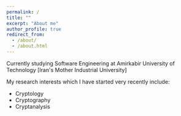 ```yaml
---
permalink: /
title: ""
excerpt: "About me"
author_profile: true
redirect_from: 
  - /about/
  - /about.html
---
```


Currently studying Software Engineering at Amirkabir University of Technology [Iran's Mother Industrial University]

My research interests which I have started very recently include:

* Cryptology
* Cryptography
* Cryptanalysis
